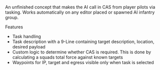 An unfinished concept that makes the AI call in CAS from player pilots via tasking. Works automatically on any editor placed or spawned AI infantry group.

Features
  - Task handling
  - Task description with a 9-Line containing target description, location, desired payload
  - Custom logic to determine whether CAS is required. This is done by calculating a squads total force against known targets
  - Waypoints for IP, target and egress visible only when task is selected
